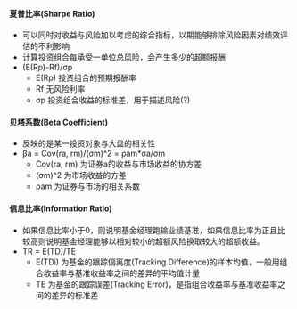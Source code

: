 #### 夏普比率(Sharpe Ratio)
* 可以同时对收益与风险加以考虑的综合指标，以期能够排除风险因素对绩效评估的不利影响
* 计算投资组合每承受一单位总风险，会产生多少的超额报酬
* (E(Rp)-Rf)/σp
  * E(Rp) 投资组合的预期报酬率
  * Rf 无风险利率
  * σp 投资组合收益的标准差，用于描述风险(?)

#### 贝塔系数(Beta Coefficient)
* 反映的是某一投资对象与大盘的相关性
* βa = Cov(ra, rm)/(σm)^2 = ρam*σa/σm
  * Cov(ra, rm) 为证券a的收益与市场收益的协方差
  * (σm)^2 为市场收益的方差
  * ρam 为证券与市场的相关系数

#### 信息比率(Information Ratio)
* 如果信息比率小于0，则说明基金经理跑输业绩基准，如果信息比率为正且比较高则说明基金经理能够以相对较小的超额风险换取较大的超额收益。
* TR = E(TD)/TE
  * E(TDi) 为基金的跟踪偏离度(Tracking Difference)的样本均值，一般用组合收益率与基准收益率之间的差异的平均值计量
  * TE 为基金的跟踪误差(Tracking Error)，是指组合收益率与基准收益率之间的差异的标准差
